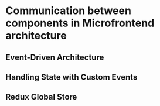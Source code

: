 # Communication between components in Microfrontend architecture

## Event-Driven Architecture

## Handling State with Custom Events

## Redux Global Store


